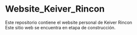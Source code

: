 # Website_Keiver_Rincon
Este repositorio contiene el website personal de Keiver Rincon			
Este sitio web se encuentra en etapa de construcción.
